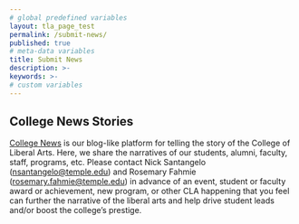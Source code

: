 ```yaml
---
# global predefined variables
layout: tla_page_test
permalink: /submit-news/
published: true
# meta-data variables
title: Submit News
description: >-
keywords: >-
# custom variables
---
```

## College News Stories
[College News](https://liberalarts.temple.edu/news) is our blog-like platform for telling the story of the College of Liberal Arts. Here, we share the narratives of our students, alumni, faculty, staff, programs, etc. Please contact Nick Santangelo (nsantangelo@temple.edu) and Rosemary Fahmie (rosemary.fahmie@temple.edu) in advance of an event, student or faculty award or achievement, new program, or other CLA happening that you feel can further the narrative of the liberal arts and help drive student leads and/or boost the college’s prestige.
